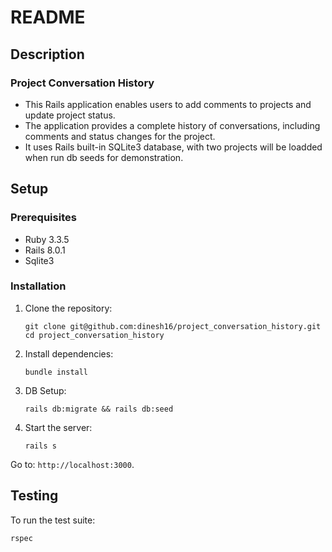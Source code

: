 # README

## Description 

### Project Conversation History

- This Rails application enables users to add comments to projects and update project status.
- The application provides a complete history of conversations, including comments and status changes for the project.
- It uses Rails built-in SQLite3 database, with two projects will be loadded when run db seeds for demonstration.


## Setup

### Prerequisites
- Ruby 3.3.5
- Rails 8.0.1
- Sqlite3

### Installation
1. Clone the repository:
   ```
   git clone git@github.com:dinesh16/project_conversation_history.git
   cd project_conversation_history
   ```

2. Install dependencies:
   ```
   bundle install
   ```

3. DB Setup:
   ```
   rails db:migrate && rails db:seed
   ```

4. Start the server:
   ```
   rails s
   ```

Go to: `http://localhost:3000`.

## Testing
To run the test suite:
```
rspec
```
